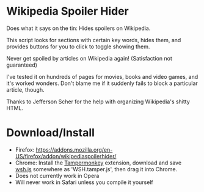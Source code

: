 Wikipedia Spoiler Hider
=====

Does what it says on the tin: Hides spoilers on Wikipedia.

This script looks for sections with certain key words, hides them, and provides buttons for you to click to toggle showing them.

Never get spoiled by articles on Wikipedia again! (Satisfaction not guaranteed)

I've tested it on hundreds of pages for movies, books and video games, and it's worked wonders. Don't blame me if it suddenly fails to block a particular article, though.

Thanks to Jefferson Scher for the help with organizing Wikipedia's shitty HTML.

Download/Install
=====

* Firefox: https://addons.mozilla.org/en-US/firefox/addon/wikipediaspoilerhider/
* Chrome: Install the [Tampermonkey](https://chrome.google.com/webstore/detail/tampermonkey/dhdgffkkebhmkfjojejmpbldmpobfkfo?hl=en) extension, download and save [wsh.js](https://github.com/xdpirate/WikipediaSpoilerHider/raw/master/src/common/wsh.js) somewhere as 'WSH.tamper.js', then drag it into Chrome.
* Does not currently work in Opera 
* Will never work in Safari unless you compile it yourself
